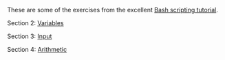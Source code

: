 These are some of the exercises from the excellent [Bash scripting tutorial](https://ryanstutorials.net/bash-scripting-tutorial).

Section 2: [Variables](https://ryanstutorials.net/bash-scripting-tutorial/bash-variables.php)

Section 3: [Input](https://ryanstutorials.net/bash-scripting-tutorial/bash-input.php)

Section 4: [Arithmetic](https://ryanstutorials.net/bash-scripting-tutorial/bash-arithmetic.php)

